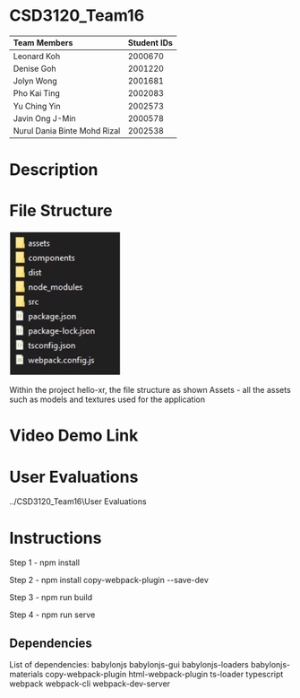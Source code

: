 # CSD3120_Team16
| Team Members                  | Student IDs   |
| :---                          | :---          |
| Leonard Koh                   | 2000670       |
| Denise Goh                    | 2001220       |
| Jolyn Wong                    | 2001681       |
| Pho Kai Ting                  | 2002083       |
| Yu Ching Yin                  | 2002573       |
| Javin Ong J-Min               | 2000578       |
| Nurul Dania Binte Mohd Rizal  | 2002538       |

# Description

# File Structure
<p>
  <img src="files.jpg" width="200" >
</p>
Within the project hello-xr, the file structure as shown
Assets - all the assets such as models and textures used for the application

# Video Demo Link

# User Evaluations 
../CSD3120_Team16\User Evaluations

# Instructions
Step 1 - npm install

Step 2 - npm install copy-webpack-plugin --save-dev

Step 3 - npm run build

Step 4 - npm run serve

## Dependencies
List of dependencies: 
    babylonjs
    babylonjs-gui
    babylonjs-loaders
    babylonjs-materials
    copy-webpack-plugin
    html-webpack-plugin
    ts-loader
    typescript
    webpack
    webpack-cli
    webpack-dev-server
